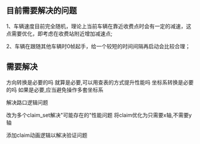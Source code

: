 ## 目前需要解决的问题

1、车辆速度目前完全随机，理论上当前车辆在靠近收费点时会有一定的减速，这点需要优化，即考虑在收费站附近增加减速点;

2、车辆在跟随其他车辆时0帧起手，给一个较短的时间间隔再启动会比较合理；

## 需要解决

方向转换是必要的吗
就算是必要,可以用查表的方式提升性能吗
坐标系转换是必要的吗
如果是必要,应当避免操作多套坐标系

解决路口逻辑问题

改为多个claim_set解决"可能存在的"性能问题
将claim优化为只需要x轴,不需要y轴

添加claim动画逻辑以解决验证问题